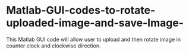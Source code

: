 # Matlab-GUI-codes-to-rotate-uploaded-image-and-save-Image-
This Matlab GUI code will allow user to upload and then rotate image in counter clock and clockwise direction. 
